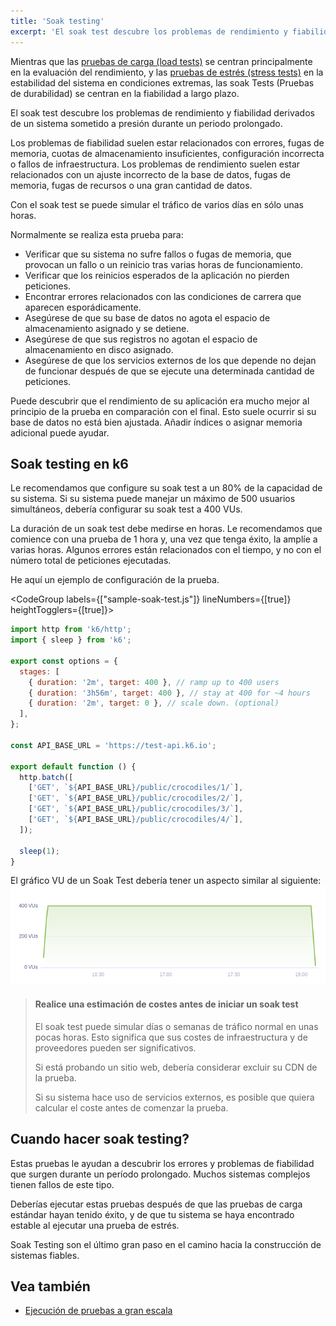 ```yaml
---
title: 'Soak testing'
excerpt: 'El soak test descubre los problemas de rendimiento y fiabilidad derivados de un sistema sometido a presión durante un periodo prolongado.'
---
```


Mientras que las [pruebas de carga (load tests)](/es/tipos-de-prueba/load-testing/) se centran principalmente en la evaluación del rendimiento, y las [pruebas de estrés (stress tests)](/es/tipos-de-prueba/stress-testing) en la estabilidad del sistema en condiciones extremas, las soak Tests (Pruebas de durabilidad) se centran en la fiabilidad a largo plazo.

El soak test descubre los problemas de rendimiento y fiabilidad derivados de un sistema sometido a presión durante un periodo prolongado.

Los problemas de fiabilidad suelen estar relacionados con errores, fugas de memoria, cuotas de almacenamiento insuficientes, configuración incorrecta o fallos de infraestructura. Los problemas de rendimiento suelen estar relacionados con un ajuste incorrecto de la base de datos, fugas de memoria, fugas de recursos o una gran cantidad de datos.

Con el soak test se puede simular el tráfico de varios días en sólo unas horas.

Normalmente se realiza esta prueba para:

- Verificar que su sistema no sufre fallos o fugas de memoria, que provocan un fallo o un reinicio tras varias horas de funcionamiento.
- Verificar que los reinicios esperados de la aplicación no pierden peticiones.
- Encontrar errores relacionados con las condiciones de carrera que aparecen esporádicamente.
- Asegúrese de que su base de datos no agota el espacio de almacenamiento asignado y se detiene.
- Asegúrese de que sus registros no agotan el espacio de almacenamiento en disco asignado.
- Asegúrese de que los servicios externos de los que depende no dejan de funcionar después de que se ejecute una determinada cantidad de peticiones.

Puede descubrir que el rendimiento de su aplicación era mucho mejor al principio de la prueba en comparación con el final. Esto suele ocurrir si su base de datos no está bien ajustada. Añadir índices o asignar memoria adicional puede ayudar.


## Soak testing en k6

Le recomendamos que configure su soak test a un 80% de la capacidad de su sistema. Si su sistema puede manejar un máximo de 500 usuarios simultáneos, debería configurar su soak test a 400 VUs.

La duración de un soak test debe medirse en horas. Le recomendamos que comience con una prueba de 1 hora y, una vez que tenga éxito, la amplíe a varias horas. Algunos errores están relacionados con el tiempo, y no con el número total de peticiones ejecutadas.

He aquí un ejemplo de configuración de la prueba.


<CodeGroup labels={["sample-soak-test.js"]} lineNumbers={[true]} heightTogglers={[true]}>

```javascript
import http from 'k6/http';
import { sleep } from 'k6';

export const options = {
  stages: [
    { duration: '2m', target: 400 }, // ramp up to 400 users
    { duration: '3h56m', target: 400 }, // stay at 400 for ~4 hours
    { duration: '2m', target: 0 }, // scale down. (optional)
  ],
};

const API_BASE_URL = 'https://test-api.k6.io';

export default function () {
  http.batch([
    ['GET', `${API_BASE_URL}/public/crocodiles/1/`],
    ['GET', `${API_BASE_URL}/public/crocodiles/2/`],
    ['GET', `${API_BASE_URL}/public/crocodiles/3/`],
    ['GET', `${API_BASE_URL}/public/crocodiles/4/`],
  ]);

  sleep(1);
}
```

</CodeGroup>

El gráfico VU de un Soak Test debería tener un aspecto similar al siguiente:
![Soak Test Configuration](./images/soak-test.png)

<Blockquote mod="warning">

#### Realice una estimación de costes antes de iniciar un soak test

El soak test puede simular días o semanas de tráfico normal en unas pocas horas. Esto significa que sus costes de infraestructura y de proveedores pueden ser significativos.

Si está probando un sitio web, debería considerar excluir su CDN de la prueba.

Si su sistema hace uso de servicios externos, es posible que quiera calcular el coste antes de comenzar la prueba.

</Blockquote>

## Cuando hacer soak testing?

Estas pruebas le ayudan a descubrir los errores y problemas de fiabilidad que surgen durante un período prolongado. Muchos sistemas complejos tienen fallos de este tipo.

Deberías ejecutar estas pruebas después de que las pruebas de carga estándar hayan tenido éxito, y de que tu sistema se haya encontrado estable al ejecutar una prueba de estrés.

Soak Testing son el último gran paso en el camino hacia la construcción de sistemas fiables.


## Vea también

- [Ejecución de pruebas a gran escala](/es/guias-de-prueba/pruebas-a-gran-escala/)